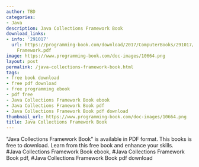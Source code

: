 ```yaml
---
author: TBD
categories:
- Java
description: Java Collections Framework Book
download_links:
- info: '291017'
  url: https://programming-book.com/download/2017/ComputerBooks/291017/Java Collections
    Framework.pdf
image: https://www.programming-book.com/doc-images/10664.png
layout: post
permalink: /java-collections-framework-book.html
tags:
- free book download
- free pdf download
- free programming ebook
- pdf free
- Java Collections Framework Book ebook
- Java Collections Framework Book pdf
- Java Collections Framework Book pdf download
thumbnail_url: https://www.programming-book.com/doc-images/10664.png
title: Java Collections Framework Book
---
```


 
<div class="item-desc text-justify">
  "Java Collections Framework Book" is available in PDF format. This books is free to download. Learn from this free book and enhance your skills.
  <br>
  #Java Collections Framework Book ebook, #Java Collections Framework Book pdf, #Java Collections Framework Book pdf download
</div>